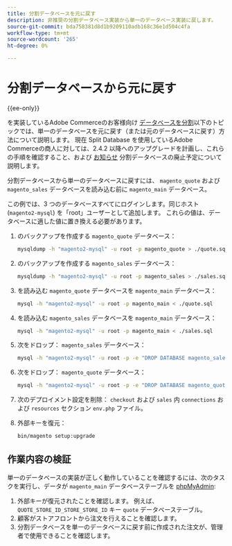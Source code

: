 ```yaml
---
title: 分割データベースを元に戻す
description: 非推奨の分割データベース実装から単一のデータベース実装に戻します。
source-git-commit: bda758381d8d1b9209110adb168c36e1d504c4fa
workflow-type: tm+mt
source-wordcount: '265'
ht-degree: 0%

---
```



# 分割データベースから元に戻す

{{ee-only}}

を実装しているAdobe Commerceのお客様向け [データベースを分割](multi-master.md)以下のトピックでは、単一のデータベースを元に戻す（または元のデータベースに戻す）方法について説明します。 現在 Split Database を使用しているAdobe Commerceの商人に対しては、2.4.2 以降へのアップグレードを計画し、これらの手順を確認すること、および [お知らせ](https://community.magento.com/t5/Magento-DevBlog/Deprecation-of-Split-Database-in-Magento-Commerce/ba-p/465187) 分割データベースの廃止予定について説明します。

分割データベースから単一のデータベースに戻すには、 `magento_quote` および `magento_sales` データベースを読み込む前に `magento_main` データベース。

この例では、3 つのデータベースすべてにログインします。同じホスト (`magento2-mysql`) を「root」ユーザーとして追加します。 これらの値は、データベースに適した値に置き換える必要があります。

1. のバックアップを作成する `magento_quote` データベース：

   ```bash
   mysqldump -h "magento2-mysql" -u root -p magento_quote > ./quote.sql
   ```

1. のバックアップを作成する `magento_sales` データベース：

   ```bash
   mysqldump -h "magento2-mysql" -u root -p magento_sales > ./sales.sql
   ```

1. を読み込む `magento_quote` データベースを `magento_main` データベース：

   ```bash
   mysql -h "magento2-mysql" -u root -p magento_main < ./quote.sql
   ```

1. を読み込む `magento_sales` データベースを `magento_main` データベース：

   ```bash
   mysql -h "magento2-mysql" -u root -p magento_main < ./sales.sql
   ```

1. 次をドロップ： `magento_sales` データベース：

   ```bash
   mysql -h "magento2-mysql" -u root -p -e "DROP DATABASE magento_sales;"
   ```

1. 次をドロップ： `magento_quote` データベース：

   ```bash
   mysql -h "magento2-mysql" -u root -p -e "DROP DATABASE magento_quote;"
   ```

1. 次のデプロイメント設定を削除： `checkout` および `sales` 内 `connections` および `resources` セクション `env.php` ファイル。
1. 外部キーを復元：

   ```bash
   bin/magento setup:upgrade
   ```

## 作業内容の検証

単一のデータベースの実装が正しく動作していることを確認するには、次のタスクを実行し、データが `magento_main` データベーステーブルを [phpMyAdmin](https://devdocs.magento.com/guides/v2.4/install-gde/prereq/optional.html#install-optional-phpmyadmin):

1. 外部キーが復元されたことを確認します。 例えば、 `QUOTE_STORE_ID_STORE_STORE_ID` キー `quote` データベーステーブル。
1. 顧客がストアフロントから注文を行えることを確認します。
1. 分割データベースを単一のデータベースに戻す前に作成された注文が、管理者で使用できることを確認します。
